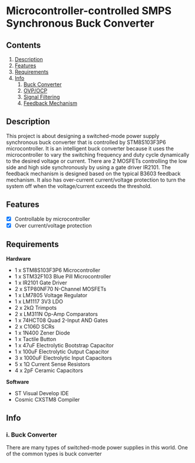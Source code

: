 # Microcontroller-controlled SMPS Synchronous Buck Converter

## Contents
1.  [Description](#des)
2.  [Features](#feat)
3.  [Requirements](#req)
4.  [Info](#info)  
    1. [Buck Converter](#bcon)
    2. [OVP/OCP](#protection)
    3. [Signal Filtering](#filter)
    4. [Feedback Mechanism](#fb)

## <a name="des"></a> Description
This project is about designing a switched-mode power supply synchronous buck converter that is controlled by STM8S103F3P6 microcontroller. 
It is an intelligent buck converter because it uses the microcontroller to vary the switching frequency and duty cycle dynamically to the desired voltage or current. There are 2 MOSFETs controlling the low side and high side synchronously by using a gate driver IR2101. The feedback mechanism is designed based on the typical B3603 feedback mechanism. It also has over-current current/voltage protection to turn the system off when the voltage/current exceeds the threshold.

## <a name="feat"></a> Features
- [x] Controllable by microcontroller 
- [x] Over current/voltage protection

## <a name="req"></a> Requirements
**Hardware**
- 1 x STM8S103F3P6 Microcontroller
- 1 x STM32F103 Blue Pill Microcontroller
- 1 x IR2101 Gate Driver
- 2 x STP80NF70 N-Channel MOSFETs
- 1 x LM7805 Voltage Regulator
- 1 x LM1117 3V3 LDO
- 2 x 2kΩ Trimpots
- 2 x LM311N Op-Amp Comparators
- 1 x 74HCT08 Quad 2-Input AND Gates
- 2 x C106D SCRs
- 1 x 1N400 Zener Diode
- 1 x Tactile Button
- 1 x 47uF Electrolytic Bootstrap Capacitor 
- 1 x 100uF Electrolytic Output Capacitor
- 3 x 1000uF Electrolytic Input Capacitors
- 5 x 1Ω Current Sense Resistors
- 4 x 2pF Ceramic Capacitors

**Software**
- ST Visual Develop IDE
- Cosmic CXSTM8 Compiler

## <a name="info"></a> Info
   ### i. <a name="req"></a> **Buck Converter**
   There are many types of switched-mode power supplies in this world. One of the common types is buck converter
